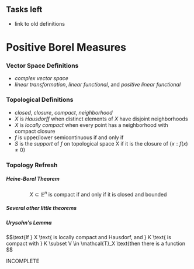 ## Tasks left
 - link to old definitions

# Positive Borel Measures

### Vector Space Definitions
 - *complex vector space*
 - *linear transformation*, *linear functional*, and *positive linear functional*

 ### Topological Definitions
 - *closed*, *closure*, *compact*, *neighborhood*
 - $X$ is *Hausdorff* when distinct elements of $X$ have disjoint neighborhoods
 - $X$ is *locally compact* when every point has a neighborhood with compact closure
 - $f$ is upper/lower semicontinuous if and only if 
 - $S$ is the *support* of $f$ on topological space X if it is the closure of $\{x: f(x) \neq 0\}$

### Topology Refresh

##### Heine-Borel Theorem
$$X\subset\mathbb{E}^n \text{ is compact if and only if it is closed and bounded}$$

##### Several other little theorems

##### Urysohn's Lemma
$$\text{If } X \text{ is locally compact and Hausdorf, and } K \text{ is compact with } K \subset V \in \mathcal{T}_X \text{then there is a function  $$

INCOMPLETE